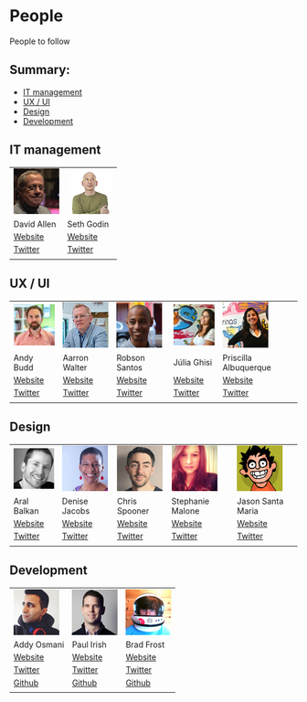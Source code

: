 # People

People to follow

## Summary:

* [IT management](#it-management)
* [UX / UI](#ux--ui)
* [Design](#design)
* [Development](#development)

## IT management

|||
| ------------- | -----|
| ![David Allen](source/img/people/david-allen.jpg) | ![Seth Godin](source/img/people/seth-godin.jpg) |
| David Allen 										| Seth Godin |
| [Website](http://gettingthingsdone.com/) 			| [Website](http://sethgodin.typepad.com/) |
| [Twitter](https://twitter.com/gtdguy) 			| [Twitter](https://twitter.com/ThisIsSethsBlog) |
|||

## UX / UI

||||||
| ------------- | -----| -----| -----| -----|
| ![Andy Budd](source/img/people/andy-budd.jpg) | ![Aarron Walter](source/img/people/aarron-walter.jpg) | ![Robson Santos](source/img/people/robson-santos.jpg) | ![Júlia Ghisi](source/img/people/julia-ghisi.jpg) | ![Priscilla Albuquerque](source/img/people/priscilla-albuquerque.jpg) |
| Andy Budd 									| Aarron Walter 										| Robson Santos 										| Júlia Ghisi | Priscilla Albuquerque |
| [Website](http://www.andybudd.com/) 			| [Website](http://aarronwalter.com/) 					| [Website](http://interfaceando.com/) 					| [Website](http://catarinasdesign.com.br/) | [Website](http://catarinasdesign.com.br/) |
| [Twitter](https://twitter.com/andybudd) 		| [Twitter](https://twitter.com/aarron) 				| [Twitter](https://twitter.com/interfaceando) 			| [Twitter](https://twitter.com/juliaghisi) | [Twitter](https://twitter.com/priscillaac) |
||||||

## Design

||||||
| ------------- | -----| -----| -----| -----|
| ![Aral Balkan](source/img/people/aral-balkan.jpg) | ![Denise Jacobs](source/img/people/denise-jacobs.jpg) | ![Chris Spooner](source/img/people/chris-spooner.jpg) | ![Stephanie Malone](source/img/people/stephanie-malone.jpg) | ![Jason Santa Maria](source/img/people/jason-santa-maria.jpg) |
| Aral Balkan | Denise Jacobs | Chris Spooner | Stephanie Malone | Jason Santa Maria |
| [Website](https://ind.ie/) | [Website](http://denisejacobs.com/) | [Website](http://blog.spoongraphics.co.uk/) | [Website](http://www.smalonedesign.com/) | [Website](http://jasonsantamaria.com/) |
| [Twitter](https://twitter.com/aral) | [Twitter](https://twitter.com/denisejacobs) | [Twitter](https://twitter.com/chrisspooner) | [Twitter](https://twitter.com/smalonedesign) | [Twitter](https://twitter.com/jasonsantamaria) |
||||||

## Development

||||
| ------------- | -----| -----|
| ![Addy Osmani](source/img/people/addy-osmani.jpg) | ![Paul Irish](source/img/people/paul-irish.jpg) | ![Brad Frost](source/img/people/brad-frost.jpg) |
| Addy Osmani 										| Paul Irish 									  | Brad Frost |
| [Website](https://addyosmani.com/blog/) 			| [Website](http://www.paulirish.com/) 			  | [Website](http://bradfrost.com/) |
| [Twitter](https://twitter.com/addyosmani) 		| [Twitter](https://twitter.com/paul_irish) 	  | [Twitter](https://twitter.com/brad_frost) |
| [Github](https://github.com/addyosmani) 			| [Github](https://github.com/paulirish) 		  | [Github](https://github.com/bradfrost) |
||||